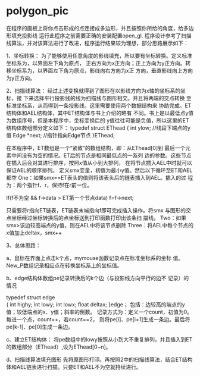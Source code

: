 # polygon_pic
在程序的画板上将你点击形成的点连接成多边形，并且按照你所给的角度，给多边形填充投影线
运行此程序之前需要正确的安装配置open_gl. 
程序设计参考了扫描线算法，并对该算法进行了改进，程序运行结果较为理想，部分思路展示如下：

1、坐标转换：
为了能够使用任意角度的影线填充，所以要有坐标转换。定义标准坐标系为，以界面左下角为原点，
正右方向为x正方向；正上方向为y正方向。转移坐标系为，以界面左下角为原点，影线向右方向为x正
方向，垂直影线向上方向为y正方向。

2、扫描线算法：
   经过上述变换就得到了图形在以影线方向为x轴的坐标系的坐标，接
下来选择平行投影线的线为扫描线与图形相交。并且将两端的交点转换
   至标准坐标系，从而得到一条投影线。这里需要使用两个数据结构来
协助完成。ET结构体和AEL结构体，其中ET结构体与书上介绍的略有
不同。书上是以最低点y值为数组序号，但是本程序中，坐标变换后的
y值往往可能是负值，所以这里的ET结构体数组部分定义如下：
typedef struct EThead
 {
	 int ylow;            //线段下端点的y值
	 Edge *next;          //指针指向Edge节点
 }EThead;

在本程序中，ET数组是一个“紧致”的数组结构，即：从EThead[0]到
最后一个元素中间没有为空的情况。ET后的节点是相同最低点的一系列
边的参数。这些节点在插入后会对其进行排序，按照x值从小到大排列，
在将节点插入AEL中时就可以保证AEL的顺序排列。
定义smx变量，初值为最小y值。然后以下循环至ET和AEL都空
One：如果smx==ET表头的值则将该表头后的链表插入到AEL。插入的过
程为：两个指针f、r，保持f在r前一位。

If(f不为空 && f->data > ET第一个节点data) 
f=f->next;

  只需要将r指向ET链表，ET链表末端指向f即可完成插入操作。将smx
与图形的交点坐标经过坐标转换后的点坐标送到打印函数打印出该条扫
描线。
Two：如果smx>该边较高端点的y值，则在AEL中将该节点删除
Three：将AEL中每个节点的x值加上deltax，smx++

3、总体思路：

  a、鼠标在界面上点击k个点，mymouse函数记录点在标准坐标系的坐标
值。New_P数组记录相应点在转换坐标系上的坐标值。

b、edge结构体数组pe记录转换后的k个边（与投影线方向平行的边不
记录）的情况

typedef struct edge      
{
	int highy;
	int lowy;
	int lowx;
	float deltax;
}edge；
包括：边较高的端点的y值；较低端点的x、y值；斜率的倒数。
记录方式为：定义一个count，初值为0。每进一个点，count++，若count==2，
则将pe[i]、pe[i+1]生成一条边。最后将pe[k-1]、pe[0]生成一条边。

c、建立ET结构体：
 将pe数组中的lowy按照从小到大不重复排列，并且插入到ET的数组部分（EThead）,设为EThead[0~n]。


d、扫描线算法填充图形
先将原图形打印。再按照2中的扫描线算法，结合ET结构体和AEL链表进行扫描。只要ET和AEL不为空就持续进行。


